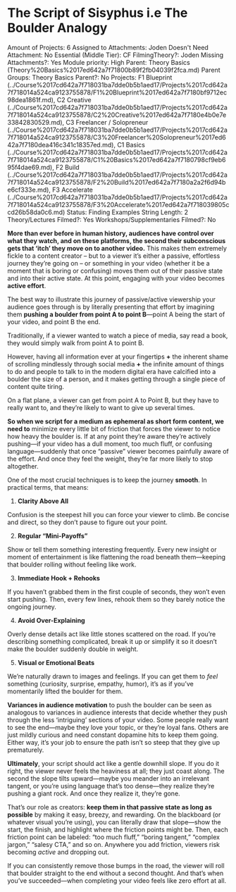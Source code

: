 # The Script of Sisyphus i.e The Boulder Analogy

Amount of Projects: 6
Assigned to Attachments: Joden
Doesn't Need Attachment: No
Essential (Middle Tier): CF
FilmingTheory?: Joden
Missing Attachments?: Yes
Module priority: High
Parent: Theory Basics (Theory%20Basics%2017ed642a7f71800b89f2fb04039f2fca.md)
Parent Groups: Theory Basics
Parent?: No
Projects: F1 Blueprint (../Course%2017cd642a7f718031ba7dde0b5b1aed17/Projects%2017cd642a7f718014a524ca9123755878/F1%20Blueprint%2017ed642a7f7180bf9712ec98dea1861f.md), C2 Creative (../Course%2017cd642a7f718031ba7dde0b5b1aed17/Projects%2017cd642a7f718014a524ca9123755878/C2%20Creative%2017ed642a7f7180e4b0e7e33842830529.md), C3 Freelancer / Solopreneur (../Course%2017cd642a7f718031ba7dde0b5b1aed17/Projects%2017cd642a7f718014a524ca9123755878/C3%20Freelancer%20Solopreneur%2017ed642a7f7180dea416c341c18357ed.md), C1 Basics (../Course%2017cd642a7f718031ba7dde0b5b1aed17/Projects%2017cd642a7f718014a524ca9123755878/C1%20Basics%2017ed642a7f7180798cf9eb695f4dae69.md), F2 Build (../Course%2017cd642a7f718031ba7dde0b5b1aed17/Projects%2017cd642a7f718014a524ca9123755878/F2%20Build%2017ed642a7f7180a2a2f6d94be6cf333e.md), F3 Accelerate (../Course%2017cd642a7f718031ba7dde0b5b1aed17/Projects%2017cd642a7f718014a524ca9123755878/F3%20Accelerate%2017ed642a7f718039805ccd26b58da0c6.md)
Status: Finding Examples
String Length: 2
Theory/Lectures Filmed?: Yes
Workshops/Supplementaries Filmed?: No

**More than ever before in human history, audiences have control over what they watch, and on these platforms, the second their subconscious gets that ‘itch’ they move on to another video.** This makes them extremely fickle to a content creator – but to a viewer it’s either a passive, effortless journey they’re going on – or something in your video (whether it be a moment that is boring or confusing) moves them out of their passive state and into their active state. At this point, engaging with your video becomes **active effort**.

The best way to illustrate this journey of passive/active viewership your audience goes through is by literally presenting that effort by imagining them **pushing a boulder from point A to point B**—point A being the start of your video, and point B the end.

Traditionally, if a viewer wanted to watch a piece of media, say read a book, they would simply walk from point A to point B.

However, having all information ever at your fingertips **+** the inherent shame of scrolling mindlessly through social media **+** the infinite amount of things to do and people to talk to in the modern digital era have calcified into a boulder the size of a person, and it makes getting through a single piece of content quite tiring.

On a flat plane, a viewer can get from point A to Point B, but they have to really want to, and they’re likely to want to give up several times.

**So when we script for a medium as ephemeral as short form content, we need to** minimize every little bit of friction that forces the viewer to notice how heavy the boulder is. If at any point they’re aware they’re actively pushing—if your video has a dull moment, too much fluff, or confusing language—suddenly that once “passive” viewer becomes painfully aware of the effort. And once they feel the weight, they’re far more likely to stop altogether.

One of the most crucial techniques is to keep the journey **smooth**. In practical terms, that means:

1.	**Clarity Above All**

Confusion is the steepest hill you can force your viewer to climb. Be concise and direct, so they don’t pause to figure out your point.

2.	**Regular “Mini-Payoffs”**

Show or tell them something interesting frequently. Every new insight or moment of entertainment is like flattening the road beneath them—keeping that boulder rolling without feeling like work.

3.	**Immediate Hook + Rehooks**

If you haven’t grabbed them in the first couple of seconds, they won’t even start pushing. Then, every few lines, rehook them so they barely notice the ongoing journey.

4.	**Avoid Over-Explaining**

Overly dense details act like little stones scattered on the road. If you’re describing something complicated, break it up or simplify it so it doesn’t make the boulder suddenly double in weight.

5.	**Visual or Emotional Beats**

We’re naturally drawn to images and feelings. If you can get them to *feel* something (curiosity, surprise, empathy, humor), it’s as if you’ve momentarily lifted the boulder for them.

**Variances in audience motivation** to push the boulder can be seen as analogous to variances in audience interests that decide whether they push through the less ‘intriguing’ sections of your video. Some people really want to see the end—maybe they love your topic, or they’re loyal fans. Others are just mildly curious and need constant dopamine hits to keep them going. Either way, it’s your job to ensure the path isn’t so steep that they give up prematurely.

**Ultimately**, your script should act like a gentle downhill slope. If you do it right, the viewer never feels the heaviness at all; they just coast along. The second the slope tilts upward—maybe you meander into an irrelevant tangent, or you’re using language that’s too dense—they realize they’re pushing a giant rock. And once they realize it, they’re gone.

That’s our role as creators: **keep them in that passive state as long as possible** by making it easy, breezy, and rewarding. On the blackboard (or whatever visual you’re using), you can literally draw that slope—show the start, the finish, and highlight where the friction points might be. Then, each friction point can be labeled: “too much fluff,” “boring tangent,” “complex jargon,” “salesy CTA,” and so on. Anywhere you add friction, viewers risk becoming *active* and dropping out.

If you can consistently remove those bumps in the road, the viewer will roll that boulder straight to the end without a second thought. And that’s when you’ve succeeded—when completing your video feels like zero effort at all.